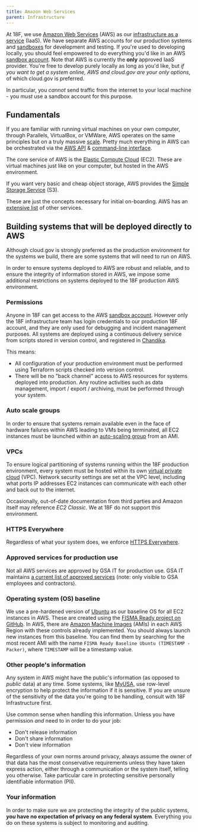 ```yaml
---
title: Amazon Web Services
parent: Infrastructure
---
```


At 18F, we use [Amazon Web Services](https://aws.amazon.com/) (AWS) as our [infrastructure as a service](https://en.wikipedia.org/wiki/Cloud_computing#Infrastructure_as_a_service_.28IaaS.29) (IaaS). We have separate AWS accounts for our production systems and [sandboxes](../sandbox) for development and testing. If you're used to developing locally, you should feel empowered to do everything you'd like in an AWS [sandbox account](../sandbox). Note that AWS is currently the **only** approved IaaS provider. You're free to develop purely locally as long as you'd like, but _if you want to get a system online, AWS and cloud.gov are your only options_, of which cloud.gov is preferred.

In particular, you *cannot* send traffic from the internet to your local machine - you *must* use a sandbox account for this purpose.

## Fundamentals

If you are familiar with running virtual machines on your own computer, through Parallels, VirtualBox, or VMWare, AWS operates on the same principles but on a truly massive [scale](http://www.enterprisetech.com/2014/11/14/rare-peek-massive-scale-aws/). Pretty much everything in AWS can be orchestrated via the [AWS API](https://aws.amazon.com/documentation/) & [command-line interface](https://docs.aws.amazon.com/cli/latest/reference/).

The core service of AWS is the [Elastic Compute Cloud](https://aws.amazon.com/documentation/ec2/) (EC2). These are virtual machines just like on your computer, but hosted in the AWS environment.

If you want very basic and cheap object storage, AWS provides the [Simple Storage Service](https://aws.amazon.com/s3/) (S3).

These are just the concepts necessary for initial on-boarding. AWS has an [extensive list](https://aws.amazon.com/products/) of other services.

## Building systems that will be deployed directly to AWS

Although cloud.gov is strongly preferred as the production environment for the systems we build, there are some systems that will need to run on AWS.

In order to ensure systems deployed to AWS are robust and reliable, and to ensure the integrity of information stored in AWS, we impose some additional restrictions on systems deployed to the 18F production AWS environment.

### Permissions

Anyone in 18F can get access to the AWS [sandbox account](../sandbox). However only the 18F infrastructure team has login credentials to our production 18F account, and they are only used for debugging and incident management purposes. All systems are deployed using a continuous delivery service from scripts stored in version control, and registered in [Chandika](https://chandika.fr.cloud.gov).

This means:

* All configuration of your production environment must be performed using Terraform scripts checked into version control.
* There will be no "back channel" access to AWS resources for systems deployed into production. Any routine activities such as data management, import / export / archiving, must be performed through your system.

### Auto scale groups

In order to ensure that systems remain available even in the face of hardware failures within AWS leading to VMs being terminated, all EC2 instances must be launched within an [auto-scaling group](https://aws.amazon.com/autoscaling/) from an AMI.

### VPCs

To ensure logical partitioning of systems running within the 18F production environment, every system must be hosted within its own [virtual private cloud](https://aws.amazon.com/vpc/) (VPC). Network security settings are set at the VPC level, including what ports IP addresses EC2 instances can communicate with each other and back out to the internet.

Occasionally, out-of-date documentation from third parties and Amazon itself may reference *EC2 Classic*. We at 18F do not support this environment.

### HTTPS Everywhere

Regardless of what your system does, we enforce [HTTPS Everywhere](https://18f.gsa.gov/2014/11/13/why-we-use-https-in-every-gov-website-we-make/).

### Approved services for production use

Not all AWS services are approved by GSA IT for production use. GSA IT maintains [a current list of approved services](https://docs.google.com/spreadsheets/d/1kJrPqu10x80LaGQ_oXFDuoPkBdnaXrXTQVF_uJ14-ok/edit#gid=0) (note: only visible to GSA employees and contractors).

### Operating system (OS) baseline

We use a pre-hardened version of [Ubuntu](https://en.wikipedia.org/wiki/Ubuntu_%28operating_system%29) as our baseline OS for all EC2 instances in AWS. These are created using the [FISMA Ready project on GitHub](https://github.com/fisma-ready/ubuntu-lts). In AWS, there are [Amazon Machine Images](https://docs.aws.amazon.com/AWSEC2/latest/UserGuide/AMIs.html) (AMIs) in each AWS Region with these controls already implemented. You should always launch new instances from this baseline. You can find them by searching for the most recent AMI with the name `FISMA Ready Baseline Ubuntu (TIMESTAMP - Packer)`, where `TIMESTAMP` will be a timestamp value.

### Other people's information

Any system in AWS might have the public's information (as opposed to *public* data) at any time. Some systems, like [MyUSA](https://github.com/18F/myusa), use row-level encryption to help protect the information if it is sensitive. If you are unsure of the sensitivity of the data you're going to be handling, consult with 18F Infrastructure first.

Use common sense when handling this information. Unless you have permission *and* need to in order to do your job:

* Don't release information
* Don't share information
* Don't view information

Regardless of your own norms around privacy, always assume the owner of that data has the most conservative requirements unless they have taken express action, either through a communication or the system itself, telling you otherwise. Take particular care in protecting sensitive personally identifiable information (PII).

### Your information

In order to make sure we are protecting the integrity of the public systems, **_you_ have no expectation of privacy on any federal system**. Everything you do on these systems is subject to monitoring and auditing. 
